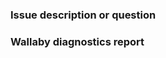 ### Issue description or question

<!--
PLEASE NOTE: If you are using Jest >= v24 or Angular CLI >= v8.2 and using a
wallaby configuration file, switching to use automatic configuration may resolve your problem.

https://wallabyjs.com/docs/intro/config.html#automatic-configuration
-->

<!-- Describe your issue/question -->

### Wallaby diagnostics report

<!--
Wallaby Diagnostics Report is a simple JSON text report that contains some basic information
about your Wallaby config and project that is required to start troubleshooting most of Wallaby issues.

To share the report:

- start Wallaby in your project;
- wait until it reports some results (finishes running tests);
- run `Copy Diagnostics Report` command:
  - in VS Code, Atom, or Sublime editor execute Wallaby `Copy Diagnostics Report` command from your editor command palette; 
  - in JetBrains IDEs or VS use Wallaby `Help | Wallaby.js | Copy Diagnostics Report` menu item;
- paste generated report from your clipboard below (feel free to review and edit the report if required).
-->

<!-- Replace this line with your Wallaby Diagnostics Report -->
